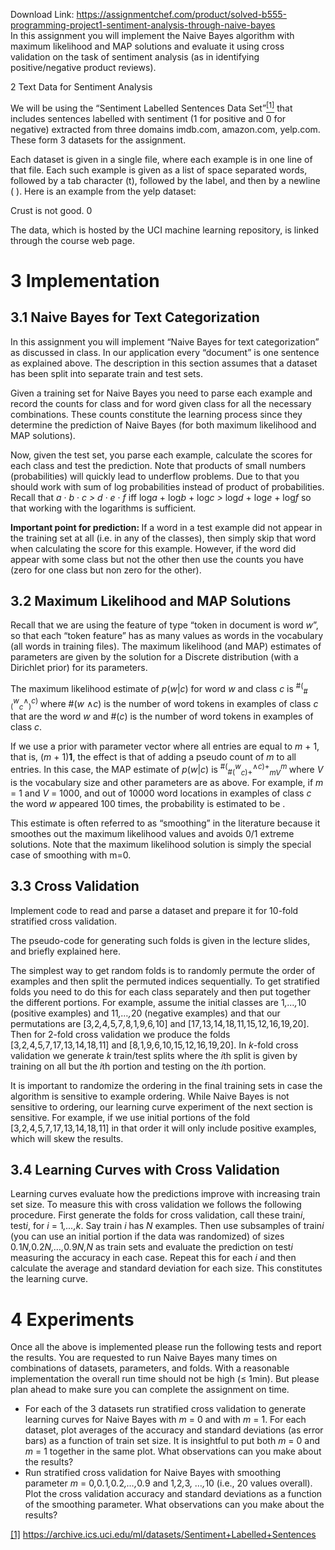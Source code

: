 Download Link: https://assignmentchef.com/product/solved-b555-programming-project1-sentiment-analysis-through-naive-bayes
<br>
In this assignment you will implement the Naive Bayes algorithm with maximum likelihood and MAP solutions and evaluate it using cross validation on the task of sentiment analysis (as in identifying positive/negative product reviews).

2           Text Data for Sentiment Analysis

We will be using the “Sentiment Labelled Sentences Data Set”<a href="#_ftn1" name="_ftnref1"><sup>[1]</sup></a> that includes sentences labelled with sentiment (1 for positive and 0 for negative) extracted from three domains imdb.com, amazon.com, yelp.com. These form 3 datasets for the assignment.

Each dataset is given in a single file, where each example is in one line of that file. Each such example is given as a list of space separated words, followed by a tab character (t), followed by the label, and then by a newline (
). Here is an example from the yelp dataset:

Crust is not good.                          0

The data, which is hosted by the UCI machine learning repository, is linked through the course web page.

<h1>3           Implementation</h1>

<h2>3.1         Naive Bayes for Text Categorization</h2>

In this assignment you will implement “Naive Bayes for text categorization” as discussed in class. In our application every “document” is one sentence as explained above. The description in this section assumes that a dataset has been split into separate train and test sets.

Given a training set for Naive Bayes you need to parse each example and record the counts for class and for word given class for all the necessary combinations. These counts constitute the learning process since they determine the prediction of Naive Bayes (for both maximum likelihood and MAP solutions).

Now, given the test set, you parse each example, calculate the scores for each class and test the prediction. Note that products of small numbers (probabilities) will quickly lead to underflow problems. Due to that you should work with sum of log probabilities instead of product of probabilities. Recall that <em>a </em>· <em>b </em>· <em>c &gt; d </em>· <em>e </em>· <em>f </em>iff log<em>a </em>+ log<em>b </em>+ log<em>c &gt; </em>log<em>d </em>+ log<em>e </em>+ log<em>f </em>so that working with the logarithms is sufficient.

<strong>Important point for prediction: </strong>If a word in a test example did not appear in the training set at all (i.e. in any of the classes), then simply skip that word when calculating the score for this example. However, if the word did appear with some class but not the other then use the counts you have (zero for one class but non zero for the other).

<h2>3.2         Maximum Likelihood and MAP Solutions</h2>

Recall that we are using the feature of type “token in document is word <em>w</em>”, so that each “token feature” has as many values as words in the vocabulary (all words in training files). The maximum likelihood (and MAP) estimates of parameters are given by the solution for a Discrete distribution (with a Dirichlet prior) for its parameters.

The maximum likelihood estimate of <em>p</em>(<em>w</em>|<em>c</em>) for word <em>w </em>and class <em>c </em>is <sup>#(</sup><sub>#(</sub><em><sup>w</sup><sub>c</sub></em><sup>∧</sup><sub>)</sub><em><sup>c</sup></em><sup>) </sup>where #(<em>w </em>∧<em>c</em>) is the number of word tokens in examples of class <em>c </em>that are the word <em>w </em>and #(<em>c</em>) is the number of word tokens in examples of class <em>c</em>.

If we use a prior with parameter vector where all entries are equal to <em>m </em>+ 1, that is, (<em>m </em>+ 1)<strong>1</strong>, the effect is that of adding a pseudo count of <em>m </em>to all entries. In this case, the MAP estimate of <em>p</em>(<em>w</em>|<em>c</em>) is <sup>#(</sup><sub>#(</sub><em><sup>w</sup><sub>c</sub></em><sub>)+</sub><sup>∧<em>c</em>)+</sup><em><sub>mV</sub><sup>m </sup></em>where <em>V </em>is the vocabulary size and other parameters are as above. For example, if <em>m </em>= 1 and <em>V </em>= 1000, and out of 10000 word locations in examples of class <em>c </em>the word <em>w </em>appeared 100 times, the probability is estimated to be .

This estimate is often referred to as “smoothing” in the literature because it smoothes out the maximum likelihood values and avoids 0/1 extreme solutions. Note that the maximum likelihood solution is simply the special case of smoothing with m=0.

<h2>3.3         Cross Validation</h2>

Implement code to read and parse a dataset and prepare it for 10-fold stratified cross validation.

The pseudo-code for generating such folds is given in the lecture slides, and briefly explained here.

The simplest way to get random folds is to randomly permute the order of examples and then split the permuted indices sequentially. To get stratified folds you need to do this for each class separately and then put together the different portions. For example, assume the initial classes are 1<em>,…,</em>10 (positive examples) and 11<em>,…,</em>20 (negative examples) and that our permutations are [3<em>,</em>2<em>,</em>4<em>,</em>5<em>,</em>7<em>,</em>8<em>,</em>1<em>,</em>9<em>,</em>6<em>,</em>10] and [17<em>,</em>13<em>,</em>14<em>,</em>18<em>,</em>11<em>,</em>15<em>,</em>12<em>,</em>16<em>,</em>19<em>,</em>20]. Then for 2-fold cross validation we produce the folds [3<em>,</em>2<em>,</em>4<em>,</em>5<em>,</em>7<em>,</em>17<em>,</em>13<em>,</em>14<em>,</em>18<em>,</em>11] and [8<em>,</em>1<em>,</em>9<em>,</em>6<em>,</em>10<em>,</em>15<em>,</em>12<em>,</em>16<em>,</em>19<em>,</em>20]. In <em>k</em>-fold cross validation we generate <em>k </em>train/test splits where the <em>i</em>th split is given by training on all but the <em>i</em>th portion and testing on the <em>i</em>th portion.

It is important to randomize the ordering in the final training sets in case the algorithm is sensitive to example ordering. While Naive Bayes is not sensitive to ordering, our learning curve experiment of the next section is sensitive. For example, if we use initial portions of the fold [3<em>,</em>2<em>,</em>4<em>,</em>5<em>,</em>7<em>,</em>17<em>,</em>13<em>,</em>14<em>,</em>18<em>,</em>11] in that order it will only include positive examples, which will skew the results.

<h2>3.4         Learning Curves with Cross Validation</h2>

Learning curves evaluate how the predictions improve with increasing train set size. To measure this with cross validation we follows the following procedure. First generate the folds for cross validation, call these train<em>i</em>, test<em>i</em>, for <em>i </em>= 1<em>,…,k</em>. Say train <em>i </em>has <em>N </em>examples. Then use subsamples of train<em>i </em>(you can use an initial portion if the data was randomized) of sizes 0<em>.</em>1<em>N,</em>0<em>.</em>2<em>N,…,</em>0<em>.</em>9<em>N,N </em>as train sets and evaluate the prediction on test<em>i </em>measuring the accuracy in each case. Repeat this for each <em>i </em>and then calculate the average and standard deviation for each size. This constitutes the learning curve.

<h1>4           Experiments</h1>

Once all the above is implemented please run the following tests and report the results. You are requested to run Naive Bayes many times on combinations of datasets, parameters, and folds. With a reasonable implementation the overall run time should not be high (≤ 1min). But please plan ahead to make sure you can complete the assignment on time.

<ul>

 <li>For each of the 3 datasets run stratified cross validation to generate learning curves for Naive Bayes with <em>m </em>= 0 and with <em>m </em>= 1. For each dataset, plot averages of the accuracy and standard deviations (as error bars) as a function of train set size. It is insightful to put both <em>m </em>= 0 and <em>m </em>= 1 together in the same plot. What observations can you make about the results?</li>

 <li>Run stratified cross validation for Naive Bayes with smoothing parameter <em>m </em>= 0<em>,</em>0<em>.</em>1<em>,</em>0<em>.</em>2<em>,…,</em>0<em>.</em>9 and 1<em>,</em>2<em>,</em>3<em>, …,</em>10 (i.e., 20 values overall). Plot the cross validation accuracy and standard deviations as a function of the smoothing parameter. What observations can you make about the results?</li>

</ul>

<a href="#_ftnref1" name="_ftn1">[1]</a> https://archive.ics.uci.edu/ml/datasets/Sentiment+Labelled+Sentences